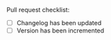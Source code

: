 <description here>

Pull request checklist:

- [ ] Changelog has been updated
- [ ] Version has been incremented

